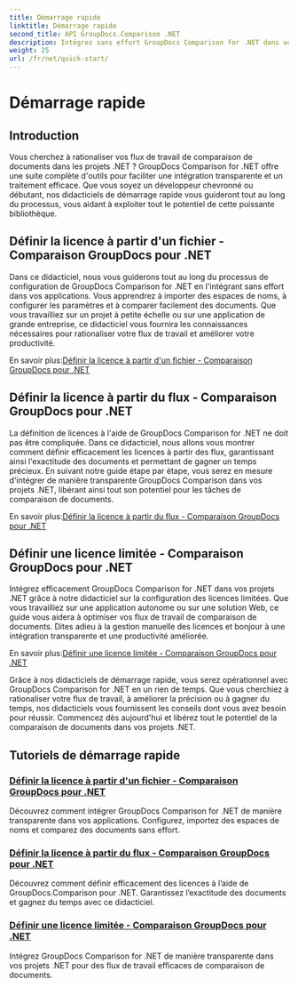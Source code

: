 ```yaml
---
title: Démarrage rapide
linktitle: Démarrage rapide
second_title: API GroupDocs.Comparison .NET
description: Intégrez sans effort GroupDocs Comparison for .NET dans vos projets. Découvrez des méthodes efficaces de configuration des licences pour des flux de travail de comparaison de documents précis.
weight: 25
url: /fr/net/quick-start/
---
```


# Démarrage rapide


## Introduction

Vous cherchez à rationaliser vos flux de travail de comparaison de documents dans les projets .NET ? GroupDocs Comparison for .NET offre une suite complète d'outils pour faciliter une intégration transparente et un traitement efficace. Que vous soyez un développeur chevronné ou débutant, nos didacticiels de démarrage rapide vous guideront tout au long du processus, vous aidant à exploiter tout le potentiel de cette puissante bibliothèque.

## Définir la licence à partir d'un fichier - Comparaison GroupDocs pour .NET

Dans ce didacticiel, nous vous guiderons tout au long du processus de configuration de GroupDocs Comparison for .NET en l'intégrant sans effort dans vos applications. Vous apprendrez à importer des espaces de noms, à configurer les paramètres et à comparer facilement des documents. Que vous travailliez sur un projet à petite échelle ou sur une application de grande entreprise, ce didacticiel vous fournira les connaissances nécessaires pour rationaliser votre flux de travail et améliorer votre productivité.

 En savoir plus:[Définir la licence à partir d'un fichier - Comparaison GroupDocs pour .NET](./set-license-from-file/)

## Définir la licence à partir du flux - Comparaison GroupDocs pour .NET

La définition de licences à l'aide de GroupDocs Comparison for .NET ne doit pas être compliquée. Dans ce didacticiel, nous allons vous montrer comment définir efficacement les licences à partir des flux, garantissant ainsi l'exactitude des documents et permettant de gagner un temps précieux. En suivant notre guide étape par étape, vous serez en mesure d'intégrer de manière transparente GroupDocs Comparison dans vos projets .NET, libérant ainsi tout son potentiel pour les tâches de comparaison de documents.

 En savoir plus:[Définir la licence à partir du flux - Comparaison GroupDocs pour .NET](./set-license-from-stream/)

## Définir une licence limitée - Comparaison GroupDocs pour .NET

Intégrez efficacement GroupDocs Comparison for .NET dans vos projets .NET grâce à notre didacticiel sur la configuration des licences limitées. Que vous travailliez sur une application autonome ou sur une solution Web, ce guide vous aidera à optimiser vos flux de travail de comparaison de documents. Dites adieu à la gestion manuelle des licences et bonjour à une intégration transparente et une productivité améliorée.

 En savoir plus:[Définir une licence limitée - Comparaison GroupDocs pour .NET](./set-metered-license/)

Grâce à nos didacticiels de démarrage rapide, vous serez opérationnel avec GroupDocs Comparison for .NET en un rien de temps. Que vous cherchiez à rationaliser votre flux de travail, à améliorer la précision ou à gagner du temps, nos didacticiels vous fournissent les conseils dont vous avez besoin pour réussir. Commencez dès aujourd'hui et libérez tout le potentiel de la comparaison de documents dans vos projets .NET.
## Tutoriels de démarrage rapide
### [Définir la licence à partir d'un fichier - Comparaison GroupDocs pour .NET](./set-license-from-file/)
Découvrez comment intégrer GroupDocs Comparison for .NET de manière transparente dans vos applications. Configurez, importez des espaces de noms et comparez des documents sans effort.
### [Définir la licence à partir du flux - Comparaison GroupDocs pour .NET](./set-license-from-stream/)
Découvrez comment définir efficacement des licences à l’aide de GroupDocs.Comparison pour .NET. Garantissez l’exactitude des documents et gagnez du temps avec ce didacticiel.
### [Définir une licence limitée - Comparaison GroupDocs pour .NET](./set-metered-license/)
Intégrez GroupDocs Comparison for .NET de manière transparente dans vos projets .NET pour des flux de travail efficaces de comparaison de documents.